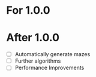 # For 1.0.0

# After 1.0.0
- [ ] Automatically generate mazes
- [ ] Further algorithms
- [ ] Performance Improvements